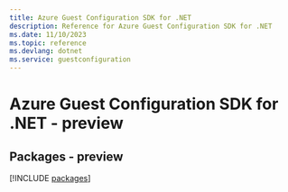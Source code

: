 ```yaml
---
title: Azure Guest Configuration SDK for .NET
description: Reference for Azure Guest Configuration SDK for .NET
ms.date: 11/10/2023
ms.topic: reference
ms.devlang: dotnet
ms.service: guestconfiguration
---
```

# Azure Guest Configuration SDK for .NET - preview
## Packages - preview
[!INCLUDE [packages](guest-configuration-index.md)]